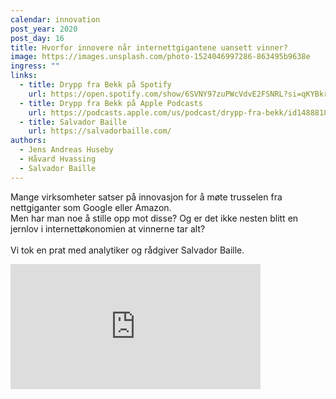 ```yaml
---
calendar: innovation
post_year: 2020
post_day: 16
title: Hvorfor innovere når internettgigantene uansett vinner?
image: https://images.unsplash.com/photo-1524046997286-863495b9638e
ingress: ""
links:
  - title: Drypp fra Bekk på Spotify
    url: https://open.spotify.com/show/6SVNY97zuPWcVdvE2FSNRL?si=qKYBkrpzS9SUp9UJU3XBXQ
  - title: Drypp fra Bekk på Apple Podcasts
    url: https://podcasts.apple.com/us/podcast/drypp-fra-bekk/id1488818165
  - title: Salvador Baille
    url: https://salvadorbaille.com/
authors:
  - Jens Andreas Huseby
  - Håvard Hvassing
  - Salvador Baille
---
```

Mange virksomheter satser på innovasjon for å møte trusselen fra nettgiganter som Google eller Amazon.\
Men har man noe å stille opp mot disse? Og er det ikke nesten blitt en jernlov i internettøkonomien at vinnerne tar alt?\
\
Vi tok en prat med analytiker og rådgiver Salvador Baille.

<iframe src="https://anchor.fm/drypp/embed/episodes/--enhgdr" height="200px" width="400px" frameborder="0" scrolling="no"></iframe>